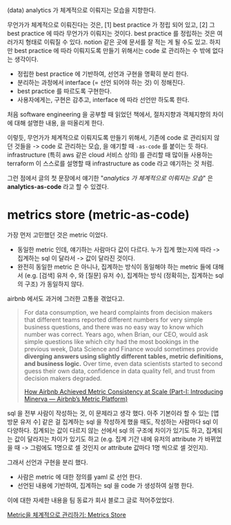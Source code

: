 (data) analytics 가 체계적으로 이뤄지는 모습을 지향한다.

무언가가 체계적으로 이뤄진다는 것은, [1] best practice 가 정립 되어 있고, [2] 그 best practice 에 따라 무언가가 이뤄지는 것이다. best practice 를 정립하는 것은 여러가지 형태로 이뤄질 수 있다. notion 같은 곳에 문서를 잘 적는 게 될 수도 있고. 하지만 best practice 에 따라 이뤄지도록 만들기 위해서는 code 로 관리하는 수 밖에 없다는 생각이다.

- 정립한 best practice 에 기반하여, 선언과 구현을 명확히 분리 한다.
- 분리하는 과정에서 interface (= 선언 되어야 하는 것) 이 정해진다.
- best practice 를 따르도록 구현한다.
- 사용자에게는, 구현은 감추고, interface 에 따라 선언만 하도록 한다.

처음 software engineering 을 공부할 때 읽었던 책에서, 절차지향과 객체지향의 차이에 대해 설명한 내용, 을 떠올리게 한다.

이렇듯, 무언가가 체계적으로 이뤄지도록 만들기 위해서, 기존에 code 로 관리되지 않던 것들을 -> code 로 관리하는 모습, 을 얘기할 때 `-as-code` 를 붙이는 듯 하다. infrastructure (특히 aws 같은 cloud 서비스 상의) 를 관리할 때 많이들 사용하는 terraform 이 스스로를 설명할 때 infrastructure as code 라고 얘기하는 것 처럼. 

그런 점에서 글의 첫 문장에서 얘기한 "*analytics 가 체계적으로 이뤄지는 모습*" 은 **analytics-as-code** 라고 할 수 있겠다.

# metrics store (metric-as-code)

가장 먼저 고민했던 것은 metric 이었다. 

- 동일한 metric 인데, 얘기하는 사람마다 값이 다르다. 누가 집계 했는지에 따라 -> 집계하는 sql 이 달라서 -> 값이 달라진 것이다.
- 완전히 동일한 metric 은 아니나, 집계하는 방식이 동일해야 하는 metric 들에 대해서 (e.g. [검색] 유저 수, 와 [질문] 유저 수), 집계하는 방식 (정확히는, 집계하는 sql 의 구조) 가 동일하지 않다.

airbnb 에서도 과거에 그러한 고통을 겪었다고.

> For data consumption, we heard complaints from decision makers that different teams reported different numbers for very simple business questions, and there was no easy way to know which number was correct. Years ago, when Brian, our CEO, would ask simple questions like which city had the most bookings in the previous week, Data Science and Finance would sometimes provide **diverging answers using slightly different tables, metric definitions, and business logic.** Over time, even data scientists started to second guess their own data, confidence in data quality fell, and trust from decision makers degraded.
> 
> [How Airbnb Achieved Metric Consistency at Scale (Part-I: Introducing Minerva — Airbnb’s Metric Platform)](https://medium.com/airbnb-engineering/how-airbnb-achieved-metric-consistency-at-scale-f23cc53dea70#:~:text=For%20data%20consumption,decision%20makers%20degraded.)

sql 을 전부 사람이 작성하는 것, 이 문제라고 생각 했다. 아주 기본이라 할 수 있는 [앱 방문 유저 수] 같은 걸 집계하는 sql 을 작성하게 했을 때도, 작성하는 사람마다 sql 이 다양하다. 집계되는 값이 다르지 않는 선에서 sql 의 구조에 차이가 있기도 하고, 집계되는 값이 달라지는 차이가 있기도 하고 (e.g. 집계 기간 내에 유저의 attribute 가 바뀌었을 때 -> 그럼에도 1명으로 셀 것인지 or attribute 값마다 1명 씩으로 셀 것인지). 

그래서 선언과 구현을 분리 했다.

- 사람은 metric 에 대한 정의를 yaml 로 선언 한다.
- 선언된 내용에 기반하여, 집계하는 sql 을 code 가 생성하여 실행 한다.

이에 대한 자세한 내용을 팀 동료가 회사 블로그 글로 적어주었었다.

[Metric을 체계적으로 관리하기: Metrics Store](https://blog.mathpresso.com/metric-%EC%9D%84-%EC%B2%B4%EA%B3%84%EC%A0%81%EC%9C%BC%EB%A1%9C-%EA%B4%80%EB%A6%AC%ED%95%98%EA%B8%B0-metrics-store-ccc4dc1d6768)
